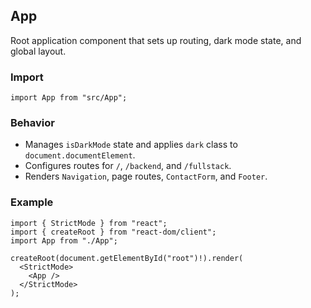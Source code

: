 ## App

Root application component that sets up routing, dark mode state, and global layout.

### Import

```tsx
import App from "src/App";
```

### Behavior

- Manages `isDarkMode` state and applies `dark` class to `document.documentElement`.
- Configures routes for `/`, `/backend`, and `/fullstack`.
- Renders `Navigation`, page routes, `ContactForm`, and `Footer`.

### Example

```tsx
import { StrictMode } from "react";
import { createRoot } from "react-dom/client";
import App from "./App";

createRoot(document.getElementById("root")!).render(
  <StrictMode>
    <App />
  </StrictMode>
);
```

